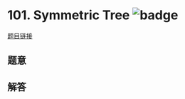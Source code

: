 # 101. Symmetric Tree ![badge](https://img.shields.io/badge/-easy-green?style=flat-square)

[题目链接](https://leetcode.com/problems/symmetric-tree)

## 题意

## 解答

